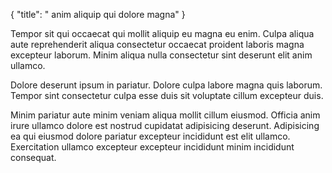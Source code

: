 {
  "title": " anim aliquip qui dolore magna"
}

Tempor sit qui occaecat qui mollit aliquip eu magna eu enim. Culpa aliqua aute reprehenderit aliqua consectetur occaecat proident laboris magna excepteur laborum. Minim aliqua nulla consectetur sint deserunt elit anim ullamco.

Dolore deserunt ipsum in pariatur. Dolore culpa labore magna quis laborum. Tempor sint consectetur culpa esse duis sit voluptate cillum excepteur duis.

Minim pariatur aute minim veniam aliqua mollit cillum eiusmod. Officia anim irure ullamco dolore est nostrud cupidatat adipisicing deserunt. Adipisicing ea qui eiusmod dolore pariatur excepteur incididunt est elit ullamco. Exercitation ullamco excepteur excepteur incididunt minim incididunt consequat.